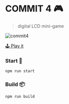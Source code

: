 # COMMIT 4 🎮
> digital LCD mini-game

![commit4](https://i.imgur.com/tIruBpP.png)

[🕹 Play it](https://balajmarius.itch.io/commit4)

### Start 🏁

```bash
npm run start
```

### Build 📦

```bash
npm run build
```